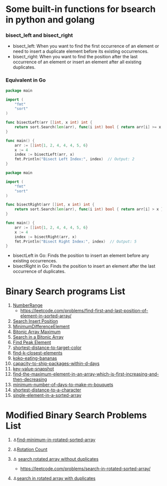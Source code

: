 # Some built-in functions for bsearch in python and golang

### bisect_left and bisect_right
- bisect_left: When you want to find the first occurrence of an element or need to insert a duplicate element before its existing occurrences.
- bisect_right: When you want to find the position after the last occurrence of an element or insert an element after all existing duplicates.

### Equivalent in Go
```go
package main

import (
	"fmt"
	"sort"
)

func bisectLeft(arr []int, x int) int {
	return sort.Search(len(arr), func(i int) bool { return arr[i] >= x })
}

func main() {
	arr := []int{1, 2, 4, 4, 4, 5, 6}
	x := 4
	index := bisectLeft(arr, x)
	fmt.Println("Bisect Left Index:", index)  // Output: 2
}
```

```go
package main

import (
	"fmt"
	"sort"
)

func bisectRight(arr []int, x int) int {
	return sort.Search(len(arr), func(i int) bool { return arr[i] > x })
}

func main() {
	arr := []int{1, 2, 4, 4, 4, 5, 6}
	x := 4
	index := bisectRight(arr, x)
	fmt.Println("Bisect Right Index:", index)  // Output: 5
}
```
- bisectLeft in Go: Finds the position to insert an element before any existing occurrences.
- bisectRight in Go: Finds the position to insert an element after the last occurrence of duplicates.


# Binary Search programs List 
1. [NumberRange](https://github.com/MeSabya/LeetCodeProgramsInPython/tree/master/BinarySerach/NumberRange)
   - https://leetcode.com/problems/find-first-and-last-position-of-element-in-sorted-array/ 
2. [Search Insert Position](https://github.com/MeSabya/LeetCodeProgramsInPython/tree/master/BinarySerach/SearchInsertPosn)
3. [MinimumDifferenceElement](https://github.com/MeSabya/LeetCodeProgramsInPython/blob/master/BinarySerach/MinimumDifferenceElement.py)
4. [Bitonic Array Maximum](https://www.educative.io/courses/grokking-the-coding-interview/RMyRR6wZoYK)
5. [Search in a Bitonic Array](https://github.com/MeSabya/LeetCodeProgramsInPython/blob/master/BinarySerach/SearchBitonicArray.md)
6. [Find Peak Element](https://leetcode.com/problems/find-peak-element/)
7. [shortest-distance-to-target-color](https://www.goodtecher.com/leetcode-1182-shortest-distance-to-target-color/)
8. [find-k-closest-elements](https://leetcode.com/problems/find-k-closest-elements/submissions/)
9. [koko-eating-bananas](https://leetcode.com/problems/koko-eating-bananas/discuss/885073/Python-Binsearch-%2B-Comments)
10. [capacity-to-ship-packages-within-d-days](https://leetcode.com/problems/capacity-to-ship-packages-within-d-days/)
11. [key-value-snapshot](https://github.com/MeSabya/LeetCodeProgramsInPython/blob/master/BinarySerach/key-value-snapshot.md)
12. [find-the-maximum-element-in-an-array-which-is-first-increasing-and-then-decreasing](https://www.geeksforgeeks.org/find-the-maximum-element-in-an-array-which-is-first-increasing-and-then-decreasing/)
13. [minimum-number-of-days-to-make-m-bouquets](https://leetcode.com/problems/minimum-number-of-days-to-make-m-bouquets/submissions/885589085/)
14. [shortest-distance-to-a-character](https://leetcode.com/problems/shortest-distance-to-a-character/submissions/890698136/)
15. [single-element-in-a-sorted-array](https://leetcode.com/problems/single-element-in-a-sorted-array/description/)

# Modified Binary Search Problems List  
1. ⚓[find-minimum-in-rotated-sorted-array](https://leetcode.com/problems/find-minimum-in-rotated-sorted-array/submissions/)
2. ⚓[Rotation Count](https://leetcode.com/problems/find-minimum-in-rotated-sorted-array/submissions/)
3. :anchor: [search rotated array without duplicates](https://github.com/MeSabya/LeetCodeProgramsInPython/blob/master/BinarySerach/search_rotated_array.py)
   - https://leetcode.com/problems/search-in-rotated-sorted-array/

4. :anchor:[search in rotated array with duplicates](https://github.com/MeSabya/LeetCodeProgramsInPython/blob/master/BinarySerach/search_rotated_with_duplicates.py)

